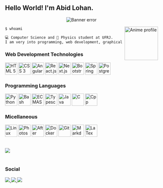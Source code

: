 ## Hello World! I'm Abid Lohan.

<p align="center">
<img src="https://cdn.discordapp.com/attachments/888101596796452937/888111742658420777/ezgif.com-gif-maker.gif" alt="Banner error">
</p>

<div style="display: inline_block">
  <img align="right" src="https://cdn.discordapp.com/attachments/888101596796452937/888116491558481962/download20210904143728.png" alt="Anime profile" width="110px">
</div>

```bash
$ whoami 

💻 Computer Science and 🌠 Physics student at UFRJ. 
I am very into programming, web development, graphical design and cyber security.
```

### Web Development Technologies
<div style="display: inline_block">
  <img src="https://cdn.jsdelivr.net/gh/devicons/devicon/icons/html5/html5-original.svg" alt="HTML 5" width="40px">
  <img src="https://cdn.jsdelivr.net/gh/devicons/devicon/icons/css3/css3-original.svg" alt="CSS 3" width="40px">
  <img src="https://cdn.jsdelivr.net/gh/devicons/devicon/icons/angularjs/angularjs-original.svg" alt="Angular" width="40px">
  <img src="https://cdn.jsdelivr.net/gh/devicons/devicon/icons/react/react-original.svg" alt="React.js" width="40px">
  <img src="https://cdn.jsdelivr.net/gh/devicons/devicon/icons/nextjs/nextjs-original.svg" alt="Next.js" width="40px">
  <img src="https://cdn.jsdelivr.net/gh/devicons/devicon/icons/bootstrap/bootstrap-original.svg" alt="Bootstrap" width="40px">
  <img src="https://cdn.jsdelivr.net/gh/devicons/devicon/icons/spring/spring-original.svg" alt="Spring" width="40px">
  <img src="https://cdn.jsdelivr.net/gh/devicons/devicon/icons/postgresql/postgresql-original.svg" alt="PostgreSQL" width="40px">
</div>

### Programming Languages
<div style="display: inline_block">
  <img src="https://cdn.jsdelivr.net/gh/devicons/devicon/icons/python/python-original.svg" alt="Python" width="40px">
  <img src="https://cdn.jsdelivr.net/gh/devicons/devicon/icons/bash/bash-original.svg" alt="Bash Script" width="40px"/>       
  <img src="https://cdn.jsdelivr.net/gh/devicons/devicon/icons/javascript/javascript-original.svg" alt="ECMAScript" width="40px">
  <img src="https://cdn.jsdelivr.net/gh/devicons/devicon/icons/typescript/typescript-original.svg" alt="Typescript" width="40px">
  <img src="https://cdn.jsdelivr.net/gh/devicons/devicon/icons/java/java-original.svg" alt="Java" width="40px">
  <img src="https://cdn.jsdelivr.net/gh/devicons/devicon/icons/c/c-original.svg" alt="C" width="40px">
  <img src="https://cdn.jsdelivr.net/gh/devicons/devicon/icons/cplusplus/cplusplus-original.svg" alt="Cpp" width="40px"/>
          
</div>

### Micellaneous
<div style="display: inline_block">
  <img src="https://cdn.jsdelivr.net/gh/devicons/devicon/icons/linux/linux-original.svg" alt="Linux" width="40px"/>
  <img src="https://cdn.jsdelivr.net/gh/devicons/devicon/icons/photoshop/photoshop-plain.svg" alt="Photoshop" width="40px">
  <img src="https://cdn.jsdelivr.net/gh/devicons/devicon/icons/aftereffects/aftereffects-original.svg" alt="After Effects" width="40px">
  <img src="https://cdn.jsdelivr.net/gh/devicons/devicon/icons/docker/docker-plain.svg" alt="Docker" width="40px"/>
  <img src="https://cdn.jsdelivr.net/gh/devicons/devicon/icons/git/git-original.svg" alt="Git" width="40px">
  <img src="https://cdn.jsdelivr.net/gh/devicons/devicon/icons/markdown/markdown-original.svg" alt="Markdown" width="40px"/>
  <img src="https://cdn.jsdelivr.net/gh/devicons/devicon/icons/latex/latex-original.svg" alt="LaTex" width="40px"/>
</div>

<br>
<br>

<img src="https://github-readme-stats.vercel.app/api/top-langs/?username=abid-lohan&layout=compact&langs_count=10&hide=css&theme=codeSTACKr&count_private=true&include_all_commits=true" style="margin-bottom:20px;"/>

### Social
<div style="display: inline_block">
  <a href="https://www.linkedin.com/in/abid-lohan-457381215/" target="_blank">
   <img src="https://img.shields.io/badge/linkedin-%230077B5.svg?style=for-the-badge&logo=linkedin&logoColor=white">
  </a>
  <a href="https://codepen.io/abid-lohan" target="_blank">
   <img src="https://img.shields.io/badge/Codepen-000000?style=for-the-badge&logo=codepen&logoColor=white">
  </a>
  <a href="#">
   <img src="https://img.shields.io/badge/Abid%20Lohan%233574-%237289DA.svg?style=for-the-badge&logo=discord&logoColor=white">
  </a>
</div>
